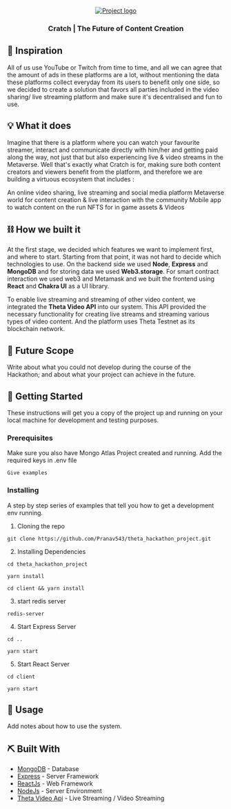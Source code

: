 <p align="center">
  <a href="" rel="noopener">
 <img src="https://i.imgur.com/AZ2iWek.png" alt="Project logo"></a>
</p>
<h3 align="center">Cratch | The Future of Content Creation</h3>



## 🧐 Inspiration <a name = "inspiration"></a>

All of us use YouTube or Twitch from time to time, and all we can agree that the amount of ads in these platforms are a lot, without mentioning the data these platforms collect everyday from its users to benefit only one side, so we decided to create a solution that favors all parties included in the video sharing/ live streaming platform and make sure it's decentralised and fun to use.

## 💡 What it does <a name = "idea"></a>

Imagine that there is a platform where you can watch your favourite streamer, interact and communicate directly with him/her and getting paid along the way, not just that but also experiencing live & video streams in the Metaverse. Well that's exactly what Cratch is for, making sure both content creators and viewers benefit from the platform, and therefore we are building a virtuous ecosystem that includes :

An online video sharing, live streaming and social media platform
Metaverse world for content creation & live interaction with the community
Mobile app to watch content on the run
NFTS for in game assets & Videos

## ⛓️ How we built it <a name = "limitations"></a>

At the first stage, we decided which features we want to implement first, and where to start. Starting from that point, it was not hard to decide which technologies to use. On the backend side we used **Node**, **Express** and **MongoDB** and for storing data we used **Web3.storage**. For smart contract interaction we used web3 and Metamask and we built the frontend using **React** and **Chakra UI** as a UI library.

To enable live streaming and streaming of other video content, we integrated the **Theta Video API** into our system. This API provided the necessary functionality for creating live streams and streaming various types of video content. And the platform uses Theta Testnet as its blockchain network.

## 🚀 Future Scope <a name = "future_scope"></a>

Write about what you could not develop during the course of the Hackathon; and about what your project can achieve
in the future.

## 🏁 Getting Started <a name = "getting_started"></a>

These instructions will get you a copy of the project up and running on your local machine for development
and testing purposes.

### Prerequisites

Make sure you also have Mongo Atlas Project created and running. Add the required keys in .env file

```
Give examples
```

### Installing

A step by step series of examples that tell you how to get a development env running.

1. Cloning the repo

```
git clone https://github.com/Pranav543/theta_hackathon_project.git
```

2. Installing Dependencies

```
cd theta_hackathon_project
```

```
yarn install
```

```
cd client && yarn install
```

3. start redis server

```
redis-server
```

4. Start Express Server

```
cd ..
```

```
yarn start
```

5. Start React Server

```
cd client
```

```
yarn start
```

## 🎈 Usage <a name="usage"></a>

Add notes about how to use the system.

## ⛏️ Built With <a name = "tech_stack"></a>

- [MongoDB](https://www.mongodb.com/) - Database
- [Express](https://expressjs.com/) - Server Framework
- [ReactJs](https://reactjs.org/) - Web Framework
- [NodeJs](https://nodejs.org/en/) - Server Environment
- [Theta Video Api](https://www.thetavideoapi.com/) - Live Streaming / Video Streaming


